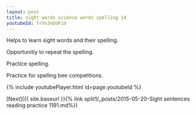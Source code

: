 ```yaml
---
layout: post
title: sight words science words spelling 14
youtubeId: frVx3nbUFiU
---
```

 
 
Helps to learn sight words and their spelling.

Opportunitiy to repeat the spelling. 

Practice spelling. 
 
Practice for spelling bee competitions. 
 
{% include youtubePlayer.html id=page.youtubeId %}
 
 

[Next]({{ site.baseurl }}{% link  split1/_posts/2015-05-20-Sight sentences reading practice 1191.md%})
 
